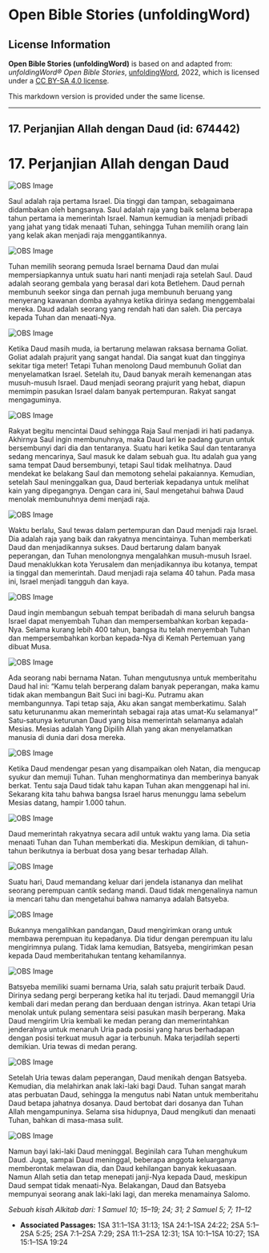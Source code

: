 # Open Bible Stories (unfoldingWord)

## License Information

**Open Bible Stories (unfoldingWord)** is based on and adapted from: _unfoldingWord® Open Bible Stories_, [unfoldingWord](https://unfoldingword.org/utw), 2022, which is licensed under a [CC BY-SA 4.0 license](https://creativecommons.org/licenses/by-sa/4.0/legalcode.en).

This markdown version is provided under the same license.



--------------------------------

## 17. Perjanjian Allah dengan Daud (id: 674442)

17\. Perjanjian Allah dengan Daud
=================================

![OBS Image](https://cdn.door43.org/obs/jpg/360px/obs-en-17-01.jpg)

Saul adalah raja pertama Israel. Dia tinggi dan tampan, sebagaimana didambakan oleh bangsanya. Saul adalah raja yang baik selama beberapa tahun pertama ia memerintah Israel. Namun kemudian ia menjadi pribadi yang jahat yang tidak menaati Tuhan, sehingga Tuhan memilih orang lain yang kelak akan menjadi raja menggantikannya.

![OBS Image](https://cdn.door43.org/obs/jpg/360px/obs-en-17-02.jpg)

Tuhan memilih seorang pemuda Israel bernama Daud dan mulai mempersiapkannya untuk suatu hari nanti menjadi raja setelah Saul. Daud adalah seorang gembala yang berasal dari kota Betlehem. Daud pernah membunuh seekor singa dan pernah juga membunuh beruang yang menyerang kawanan domba ayahnya ketika dirinya sedang menggembalai mereka. Daud adalah seorang yang rendah hati dan saleh. Dia percaya kepada Tuhan dan menaati\-Nya.

![OBS Image](https://cdn.door43.org/obs/jpg/360px/obs-en-17-03.jpg)

Ketika Daud masih muda, ia bertarung melawan raksasa bernama Goliat. Goliat adalah prajurit yang sangat handal. Dia sangat kuat dan tingginya sekitar tiga meter! Tetapi Tuhan menolong Daud membunuh Goliat dan menyelamatkan Israel. Setelah itu, Daud banyak meraih kemenangan atas musuh\-musuh Israel. Daud menjadi seorang prajurit yang hebat, diapun memimpin pasukan Israel dalam banyak pertempuran. Rakyat sangat mengaguminya.

![OBS Image](https://cdn.door43.org/obs/jpg/360px/obs-en-17-04.jpg)

Rakyat begitu mencintai Daud sehingga Raja Saul menjadi iri hati padanya. Akhirnya Saul ingin membunuhnya, maka Daud lari ke padang gurun untuk bersembunyi dari dia dan tentaranya. Suatu hari ketika Saul dan tentaranya sedang mencarinya, Saul masuk ke dalam sebuah gua. Itu adalah gua yang sama tempat Daud bersembunyi, tetapi Saul tidak melihatnya. Daud mendekat ke belakang Saul dan memotong sehelai pakaiannya. Kemudian, setelah Saul meninggalkan gua, Daud berteriak kepadanya untuk melihat kain yang dipegangnya. Dengan cara ini, Saul mengetahui bahwa Daud menolak membunuhnya demi menjadi raja.

![OBS Image](https://cdn.door43.org/obs/jpg/360px/obs-en-17-05.jpg)

Waktu berlalu, Saul tewas dalam pertempuran dan Daud menjadi raja Israel. Dia adalah raja yang baik dan rakyatnya mencintainya. Tuhan memberkati Daud dan menjadikannya sukses. Daud bertarung dalam banyak peperangan, dan Tuhan menolongnya mengalahkan musuh\-musuh Israel. Daud menaklukkan kota Yerusalem dan menjadikannya ibu kotanya, tempat ia tinggal dan memerintah. Daud menjadi raja selama 40 tahun. Pada masa ini, Israel menjadi tangguh dan kaya.

![OBS Image](https://cdn.door43.org/obs/jpg/360px/obs-en-17-06.jpg)

Daud ingin membangun sebuah tempat beribadah di mana seluruh bangsa Israel dapat menyembah Tuhan dan mempersembahkan korban kepada\-Nya. Selama kurang lebih 400 tahun, bangsa itu telah menyembah Tuhan dan mempersembahkan korban kepada\-Nya di Kemah Pertemuan yang dibuat Musa.

![OBS Image](https://cdn.door43.org/obs/jpg/360px/obs-en-17-07.jpg)

Ada seorang nabi bernama Natan. Tuhan mengutusnya untuk memberitahu Daud hal ini: “Kamu telah berperang dalam banyak peperangan, maka kamu tidak akan membangun Bait Suci ini bagi\-Ku. Putramu akan membangunnya. Tapi tetap saja, Aku akan sangat memberkatimu. Salah satu keturunanmu akan memerintah sebagai raja atas umat\-Ku selamanya!” Satu\-satunya keturunan Daud yang bisa memerintah selamanya adalah Mesias. Mesias adalah Yang Dipilih Allah yang akan menyelamatkan manusia di dunia dari dosa mereka.

![OBS Image](https://cdn.door43.org/obs/jpg/360px/obs-en-17-08.jpg)

Ketika Daud mendengar pesan yang disampaikan oleh Natan, dia mengucap syukur dan memuji Tuhan. Tuhan menghormatinya dan memberinya banyak berkat. Tentu saja Daud tidak tahu kapan Tuhan akan menggenapi hal ini. Sekarang kita tahu bahwa bangsa Israel harus menunggu lama sebelum Mesias datang, hampir 1\.000 tahun.

![OBS Image](https://cdn.door43.org/obs/jpg/360px/obs-en-17-09.jpg)

Daud memerintah rakyatnya secara adil untuk waktu yang lama. Dia setia menaati Tuhan dan Tuhan memberkati dia. Meskipun demikian, di tahun\-tahun berikutnya ia berbuat dosa yang besar terhadap Allah.

![OBS Image](https://cdn.door43.org/obs/jpg/360px/obs-en-17-10.jpg)

Suatu hari, Daud memandang keluar dari jendela istananya dan melihat seorang perempuan cantik sedang mandi. Daud tidak mengenalinya namun ia mencari tahu dan mengetahui bahwa namanya adalah Batsyeba.

![OBS Image](https://cdn.door43.org/obs/jpg/360px/obs-en-17-11.jpg)

Bukannya mengalihkan pandangan, Daud mengirimkan orang untuk membawa perempuan itu kepadanya. Dia tidur dengan perempuan itu lalu mengirimnya pulang. Tidak lama kemudian, Batsyeba, mengirimkan pesan kepada Daud memberitahukan tentang kehamilannya.

![OBS Image](https://cdn.door43.org/obs/jpg/360px/obs-en-17-12.jpg)

Batsyeba memiliki suami bernama Uria, salah satu prajurit terbaik Daud. Dirinya sedang pergi berperang ketika hal itu terjadi. Daud memanggil Uria kembali dari medan perang dan berduaan dengan istrinya. Akan tetapi Uria menolak untuk pulang sementara seisi pasukan masih berperang. Maka Daud mengirim Uria kembali ke medan perang dan memerintahkan jenderalnya untuk menaruh Uria pada posisi yang harus berhadapan dengan posisi terkuat musuh agar ia terbunuh. Maka terjadilah seperti demikian. Uria tewas di medan perang.

![OBS Image](https://cdn.door43.org/obs/jpg/360px/obs-en-17-13.jpg)

Setelah Uria tewas dalam peperangan, Daud menikah dengan Batsyeba. Kemudian, dia melahirkan anak laki\-laki bagi Daud. Tuhan sangat marah atas perbuatan Daud, sehingga Ia mengutus nabi Natan untuk memberitahu Daud betapa jahatnya dosanya. Daud bertobat dari dosanya dan Tuhan Allah mengampuninya. Selama sisa hidupnya, Daud mengikuti dan menaati Tuhan, bahkan di masa\-masa sulit.

![OBS Image](https://cdn.door43.org/obs/jpg/360px/obs-en-17-14.jpg)

Namun bayi laki\-laki Daud meninggal. Beginilah cara Tuhan menghukum Daud. Juga, sampai Daud meninggal, beberapa anggota keluarganya memberontak melawan dia, dan Daud kehilangan banyak kekuasaan. Namun Allah setia dan tetap menepati janji\-Nya kepada Daud, meskipun Daud sempat tidak menaati\-Nya. Belakangan, Daud dan Batsyeba mempunyai seorang anak laki\-laki lagi, dan mereka menamainya Salomo.

*Sebuah kisah Alkitab dari: 1 Samuel 10; 15–19; 24; 31; 2 Samuel 5; 7; 11–12*

* **Associated Passages:** 1SA 31:1–1SA 31:13; 1SA 24:1–1SA 24:22; 2SA 5:1–2SA 5:25; 2SA 7:1–2SA 7:29; 2SA 11:1–2SA 12:31; 1SA 10:1–1SA 10:27; 1SA 15:1–1SA 19:24

